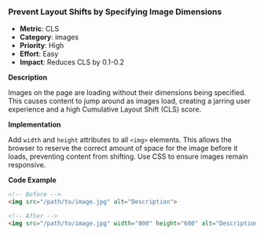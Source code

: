 ### Prevent Layout Shifts by Specifying Image Dimensions

- **Metric**: CLS
- **Category**: images
- **Priority**: High
- **Effort**: Easy
- **Impact**: Reduces CLS by 0.1-0.2

**Description**

Images on the page are loading without their dimensions being specified. This causes content to jump around as images load, creating a jarring user experience and a high Cumulative Layout Shift (CLS) score.

**Implementation**

Add `width` and `height` attributes to all `<img>` elements. This allows the browser to reserve the correct amount of space for the image before it loads, preventing content from shifting. Use CSS to ensure images remain responsive.

**Code Example**
```html
<!-- Before -->
<img src="/path/to/image.jpg" alt="Description">

<!-- After -->
<img src="/path/to/image.jpg" width="800" height="600" alt="Description" style="max-width: 100%; height: auto;">
```